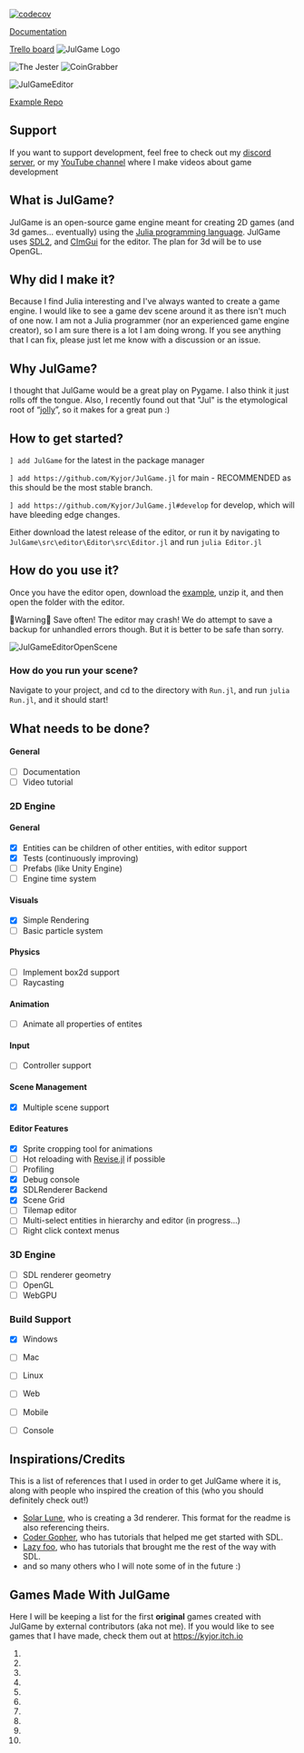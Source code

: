 [![codecov](https://codecov.io/gh/Kyjor/JulGame.jl/graph/badge.svg?token=535VSQ21MJ)](https://codecov.io/gh/Kyjor/JulGame.jl)

[Documentation](https://docs.kyjor.io/JulGame.jl)

[Trello board](https://trello.com/b/M6uH0Jmy/julgame)
![JulGame Logo](https://github.com/Kyjor/JulGame.jl/assets/13784123/f68ece3a-62a1-48fb-a905-c7c8b9aa35c1)

![The Jester](https://github.com/Kyjor/JulGame.jl/assets/13784123/61c51bab-557d-4712-86a8-59ab91350667)
![CoinGrabber](https://github.com/Kyjor/JulGame.jl/assets/13784123/43811fd4-781d-4530-9de0-59c282b27710)

![JulGameEditor](https://github.com/Kyjor/JulGame.jl/assets/13784123/c4ad139f-4d78-47f9-9d13-7bfd150e81bf)


[Example Repo](https://github.com/Kyjor/JulGame-Example)

## Support

If you want to support development, feel free to check out my [discord server](https://discord.gg/RGMkdzW), or my [YouTube channel](https://www.youtube.com/@kyjor_) where I make videos about game development

## What is JulGame?

JulGame is an open-source game engine meant for creating 2D games (and 3d games... eventually) using the [Julia programming language](https://julialang.org/). JulGame uses [SDL2](https://github.com/JuliaMultimedia/SimpleDirectMediaLayer.jl/), and [CImGui](https://github.com/Gnimuc/CImGui.jl) for the editor. The plan for 3d will be to use OpenGL.

## Why did I make it?

Because I find Julia interesting and I've always wanted to create a game engine. I would like to see a game dev scene around it as there isn't much of one now. I am not a Julia programmer (nor an experienced game engine creator), so I am sure there is a lot I am doing wrong. If you see anything that I can fix, please just let me know with a discussion or an issue.

## Why JulGame?

I thought that JulGame would be a great play on Pygame. I also think it just rolls off the tongue. Also, I recently found out that "Jul" is the etymological root of “[jolly](https://en.m.wiktionary.org/wiki/j%C3%B3l#Icelandic)”, so it makes for a great pun :)

## How to get started?

`] add JulGame` for the latest in the package manager

`] add https://github.com/Kyjor/JulGame.jl` for main - RECOMMENDED as this should be the most stable branch.

`] add https://github.com/Kyjor/JulGame.jl#develop` for develop, which will have bleeding edge changes.

Either download the latest release of the editor, or run it by navigating to `JulGame\src\editor\Editor\src\Editor.jl`
and run `julia Editor.jl`

## How do you use it?

Once you have the editor open, download the [example](https://github.com/Kyjor/JulGame-Example), unzip it, and then open the folder with the editor. 

🔴Warning🔴 Save often! The editor may crash! We do attempt to save a backup for unhandled errors though. But it is better to be safe than sorry.

![JulGameEditorOpenScene](https://github.com/Kyjor/JulGame.jl/assets/13784123/0e1ab178-c28e-4c9e-b820-6f2d17916085)

### How do you run your scene?
Navigate to your project, and cd to the directory with `Run.jl`, and run `julia Run.jl`, and it should start!

## What needs to be done?
#### General 
- [ ] Documentation
- [ ] Video tutorial
### 2D Engine
#### General
- [x] Entities can be children of other entities, with editor support
- [x] Tests (continuously improving)
- [ ] Prefabs (like Unity Engine)
- [ ] Engine time system
#### Visuals
- [X] Simple Rendering
- [ ] Basic particle system
#### Physics
- [ ] Implement box2d support
- [ ] Raycasting
#### Animation
- [ ] Animate all properties of entites
#### Input
- [ ] Controller support
#### Scene Management
- [x] Multiple scene support
#### Editor Features
- [x] Sprite cropping tool for animations
- [ ] Hot reloading with [Revise.jl](https://github.com/timholy/Revise.jl) if possible
- [ ] Profiling 
- [x] Debug console
- [x] SDLRenderer Backend
- [x] Scene Grid
- [ ] Tilemap editor
- [ ] Multi-select entities in hierarchy and editor (in progress...)
- [ ] Right click context menus
### 3D Engine
- [ ] SDL renderer geometry
- [ ] OpenGL
- [ ] WebGPU
### Build Support
- [X] Windows
- [ ] Mac
- [ ] Linux
- [ ] Web
- [ ] Mobile
- [ ] Console


## Inspirations/Credits
This is a list of references that I used in order to get JulGame where it is, along with people who inspired the creation of this (who you should definitely check out!)
- [Solar Lune](https://github.com/SolarLune/tetra3d), who is creating a 3d renderer. This format for the readme is also referencing theirs.
- [Coder Gopher](https://www.youtube.com/channel/UCfiC4q3AahU4Io-s83-CIbQ), who has tutorials that helped me get started with SDL.
- [Lazy foo](https://lazyfoo.net/), who has tutorials that brought me the rest of the way with SDL.
- and so many others who I will note some of in the future :)

## Games Made With JulGame
Here I will be keeping a list for the first **original** games created with JulGame by external contributors (aka not me). If you would like to see games that I have made, check them out at https://kyjor.itch.io

1.
2.
3.
4.
5.
6.
7.
8.
9.
10.
